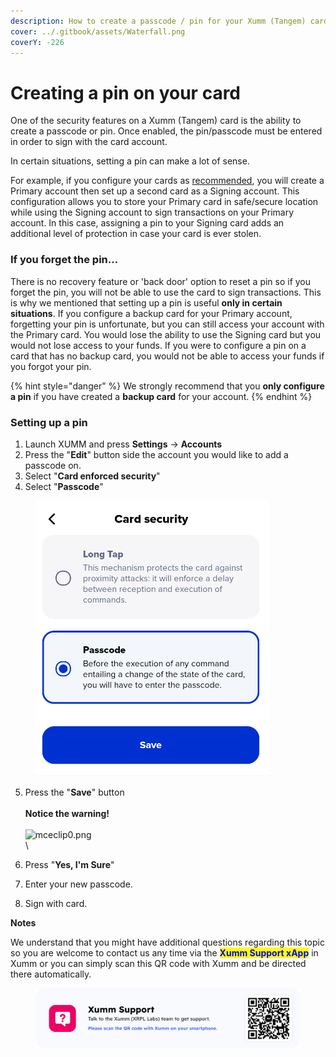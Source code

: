 ```yaml
---
description: How to create a passcode / pin for your Xumm (Tangem) card
cover: ../.gitbook/assets/Waterfall.png
coverY: -226
---
```


# Creating a pin on your card

One of the security features on a Xumm (Tangem) card is the ability to create a passcode or pin. Once enabled, the pin/passcode must be entered in order to sign with the card account.&#x20;

In certain situations, setting a pin can make a lot of sense.

For example, if you configure your cards as [recommended](getting-started.md), you will create a Primary account then set up a second card as a Signing account. This configuration allows you to store your Primary card in safe/secure location while using the Signing account to sign transactions on your Primary account.  In this case, assigning a pin to your Signing card adds an additional level of protection in case your card is ever stolen.

### **If you forget the pin...**

There is no recovery feature or 'back door' option to reset a pin so if you forget the pin, you will not be able to use the card to sign transactions. This is why we mentioned that setting up a pin is useful **only in certain situations**. If you configure a backup card for your Primary account, forgetting your pin is unfortunate, but you can still access your account with the Primary card. You would lose the ability to use the Signing card but you would not lose access to your funds. If you were to configure a pin on a card that has no backup card, you would not be able to access your funds if you forgot your pin.&#x20;

{% hint style="danger" %}
We strongly recommend that you **only configure a pin** if you have created a **backup card** for your account.
{% endhint %}

### **Setting up a pin**

1. Launch XUMM and press **Settings** -> **Accounts**&#x20;
2. Press the "**Edit**" button side the account you would like to add a passcode on.
3. Select "**Card enforced security**"
4. Select "**Passcode**"

<figure><img src="../.gitbook/assets/Card security.png" alt=""><figcaption></figcaption></figure>

5. Press the "**Save**" button\
   \
   **Notice the warning!**\
   \
   ![mceclip0.png](https://drtc9zr.dlvr.cloud/hc/article\_attachments/4420120240786/mceclip0.png)\
   \

6. Press "**Yes, I'm Sure**"
7. Enter your new passcode.
8. Sign with card.

**Notes**

We understand that you might have additional questions regarding this topic so you are welcome to contact us any time via the <mark style="color:blue;">**Xumm Support xApp**</mark> in Xumm or you can simply scan this QR code with Xumm and be directed there automatically.

<figure><img src="../.gitbook/assets/Support banner Xumm.png" alt=""><figcaption></figcaption></figure>



